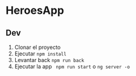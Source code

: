 # HeroesApp

## Dev

1. Clonar el proyecto
2. Ejecutar `npm install`
3. Levantar back `npm run back`
4. Ejecutar la app ` npm run start` o `ng server -o`
